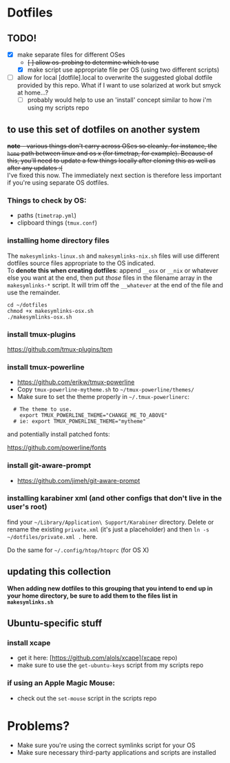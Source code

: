 # Dotfiles

## TODO!

- [X] make separate files for different OSes
    - ~~[ ] allow os-probing to determine which to use~~
    - [X] make script use appropriate file per OS (using two different scripts)
- [ ] allow for local [dotfile].local to overwrite the suggested global dotfile
  provided by this repo. What if I want to use solarized at work but smyck at
  home...?
    - [ ] probably would help to use an 'install' concept similar to how i'm
      using my scripts repo

## to use this set of dotfiles on another system

~~**note** - various things don't carry across OSes so cleanly. for instance, the `home` path between linux and os x (for timetrap, for example). Because of this, you'll need to update a few things locally after cloning this as well as after any updates :(~~  
I've fixed this now. The immediately next section is therefore less important if you're
using separate OS dotfiles.

### Things to check by OS:

- paths (`timetrap.yml`)
- clipboard things (`tmux.conf`)

### installing home directory files

The `makesymlinks-linux.sh` and `makesymlinks-nix.sh` files will use different dotfiles
source files appropriate to the OS indicated.  
To **denote this when creating dotfiles**: append `__osx` or `__nix` or whatever else
you want at the end, then put _those_ files in the filename array in the `makesymlinks-*`
script. It will trim off the `__whatever` at the end of the file and use the remainder.

```
cd ~/dotfiles
chmod +x makesymlinks-osx.sh
./makesymlinks-osx.sh
```

### install tmux-plugins

https://github.com/tmux-plugins/tpm

### install tmux-powerline

- https://github.com/erikw/tmux-powerline
- Copy `tmux-powerline-mytheme.sh` to `~/tmux-powerline/themes/`
- Make sure to set the theme properly in `~/.tmux-powerlinerc`:  
```
  # The theme to use.
    export TMUX_POWERLINE_THEME="CHANGE_ME_TO_ABOVE"
  # ie: export TMUX_POWERLINE_THEME="mytheme"
```

and potentially install patched fonts:

https://github.com/powerline/fonts

### install git-aware-prompt

- https://github.com/jimeh/git-aware-prompt


### installing karabiner xml (and other configs that don't live in the user's root)

find your `~/Library/Application\ Support/Karabiner` directory. Delete or rename
the existing `private.xml` (it's just a placeholder) and then `ln -s
~/dotfiles/private.xml .` here.

Do the same for `~/.config/htop/htoprc` (for OS X)

## updating this collection

**When adding new dotfiles to this grouping that you intend to end up in your
home directory, be sure to add them to the files list in `makesymlinks.sh`**

## Ubuntu-specific stuff

### install xcape

- get it here: [https://github.com/alols/xcape](xcape repo)
- make sure to use the `get-ubuntu-keys` script from my scripts repo

### if using an Apple Magic Mouse:

- check out the `set-mouse` script in the scripts repo

# Problems?

- Make sure you're using the correct symlinks script for your OS
- Make sure necessary third-party applications and scripts are installed
